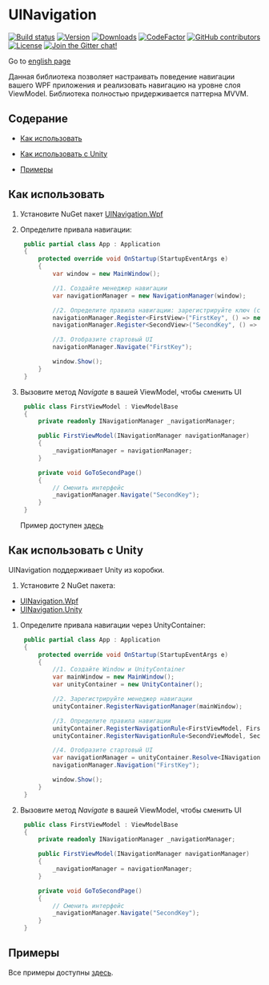 # UINavigation

[![Build status](https://img.shields.io/appveyor/ci/Egor92/UINavigation/master)](https://ci.appveyor.com/project/Egor92/UINavigation/branch/master)
[![Version](https://img.shields.io/nuget/vpre/UINavigation.Wpf.svg)](https://www.nuget.org/packages/UINavigation.Wpf)
[![Downloads](https://img.shields.io/nuget/dt/UINavigation.Wpf.svg)](https://www.nuget.org/packages/UINavigation.Wpf)
[![CodeFactor](https://www.codefactor.io/repository/github/egor92/uinavigation/badge/master)](https://www.codefactor.io/repository/github/egor92/uinavigation/overview/master)
[![GitHub contributors](https://img.shields.io/github/contributors/Egor92/UINavigation.svg)](https://github.com/Egor92/UINavigation/graphs/contributors)
[![License](https://img.shields.io/github/license/Egor92/UINavigation.svg)](https://github.com/Egor92/UINavigation/blob/master/LICENSE)
[![Join the Gitter chat!](https://badges.gitter.im/Egor92/UINavigation.svg)](https://gitter.im/UINavigation/community?utm_source=badge&utm_medium=badge&utm_campaign=pr-badge&utm_content=badge)

Go to [english page](https://github.com/Egor92/UINavigation/blob/master/README.md)

Данная библиотека позволяет настраивать поведение навигации вашего WPF приложения и реализовать навигацию на уровне слоя ViewModel. Библиотека полностью придерживается паттерна MVVM.

## Содерание

- [Как использовать](#Как-использовать)

- [Как использовать с Unity](#Как-использовать-с-Unity)

- [Примеры](#Примеры)

## Как использовать

1. Установите NuGet пакет [UINavigation.Wpf](https://www.nuget.org/packages/UINavigation.Wpf/)

1. Определите привала навигации:
   ```csharp
    public partial class App : Application
    {
        protected override void OnStartup(StartupEventArgs e)
        {
            var window = new MainWindow();

            //1. Создайте менеджер навигации
            var navigationManager = new NavigationManager(window);

            //2. Определите правила навигации: зарегистрируйте ключ (строку) с соответствующими View и ViewModel для него
            navigationManager.Register<FirstView>("FirstKey", () => new FirstViewModel(navigationManager));
            navigationManager.Register<SecondView>("SecondKey", () => new SecondViewModel(navigationManager));

            //3. Отобразите стартовый UI
            navigationManager.Navigate("FirstKey");

            window.Show();
        }
    }
   ```

1. Вызовите метод *Navigate* в вашей ViewModel, чтобы сменить UI
   ```csharp
    public class FirstViewModel : ViewModelBase
    {
        private readonly INavigationManager _navigationManager;

        public FirstViewModel(INavigationManager navigationManager)
        {
            _navigationManager = navigationManager;
        }

        private void GoToSecondPage()
        {
            // Сменить интерфейс
            _navigationManager.Navigate("SecondKey");
        }
    }
   ```

   Пример доступен [здесь](https://github.com/Egor92/UINavigation/blob/master/samples/RestaurantApp/App.xaml.cs)

## Как использовать с Unity

UINavigation поддерживает Unity из коробки.

1. Установите 2 NuGet пакета:
 - [UINavigation.Wpf](https://www.nuget.org/packages/UINavigation.Wpf/ "UINavigation.Wpf")
 - [UINavigation.Unity](https://www.nuget.org/packages/UINavigation.Unity/ "UINavigation.Unity")

1. Определите привала навигации через UnityContainer:

   ```csharp
    public partial class App : Application
    {
        protected override void OnStartup(StartupEventArgs e)
        {
            //1. Создайте Window и UnityContainer
            var mainWindow = new MainWindow();
            var unityContainer = new UnityContainer();

            //2. Зарегистрируйте менеджер навигации
            unityContainer.RegisterNavigationManager(mainWindow);

            //3. Определите правила навигации
            unityContainer.RegisterNavigationRule<FirstViewModel, FirstView>("First");
            unityContainer.RegisterNavigationRule<SecondViewModel, SecondView>("Second");

            //4. Отобразите стартовый UI
            var navigationManager = unityContainer.Resolve<INavigationManager>();
            navigationManager.Navigation("FirstKey");

            window.Show();
        }
    }
    ```

1. Вызовите метод *Navigate* в вашей ViewModel, чтобы сменить UI
   ```csharp
    public class FirstViewModel : ViewModelBase
    {
        private readonly INavigationManager _navigationManager;

        public FirstViewModel(INavigationManager navigationManager)
        {
            _navigationManager = navigationManager;
        }

        private void GoToSecondPage()
        {
            // Сменить интерфейс
            _navigationManager.Navigate("SecondKey");
        }
    }
   ```

## Примеры

Все примеры доступны [здесь](https://github.com/Egor92/UINavigation/tree/master/samples).
